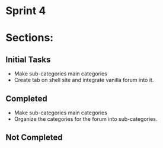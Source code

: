 Sprint 4
========

Sections:
=========

Initial Tasks
-------------
* Make sub-categories main categories
* Create tab on shell site and integrate vanilla forum into it.

Completed
---------
* Make sub-categories main categories
* Organize the categories for the forum into sub-categories.


Not Completed
-------------
